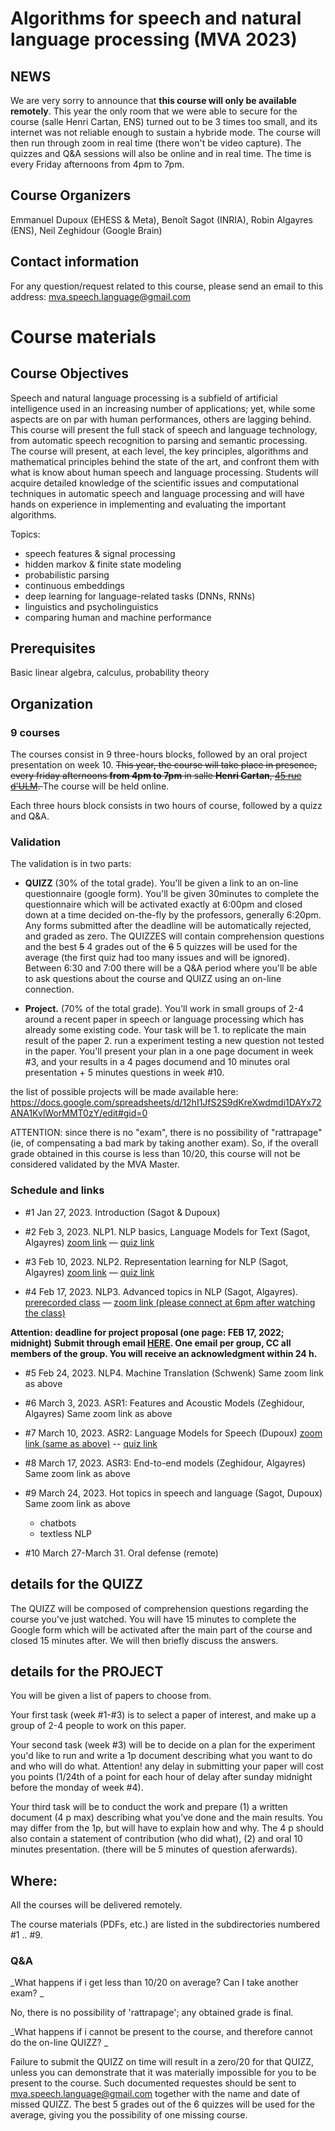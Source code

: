 # Algorithms for speech and natural language processing (MVA 2023)

## NEWS

We are very sorry to announce that **this course will only be available remotely**. This year the only room that we were able to secure for the course (salle Henri Cartan, ENS) turned out to be 3 times too small, and its internet was not reliable enough to sustain a hybride mode. The course will then run through zoom in real time (there won't be video capture). The quizzes and Q&A sessions will also be online and in real time. The time is every Friday afternoons from 4pm to 7pm. 


## Course Organizers
Emmanuel Dupoux (EHESS & Meta), Benoît Sagot (INRIA), Robin Algayres (ENS), Neil Zeghidour (Google Brain)

## Contact information
For any question/request related to this course, please send an email to this address: mva.speech.language@gmail.com

# Course materials

## Course Objectives

Speech and natural language processing is a subfield of artificial intelligence used in an increasing number of applications; yet, while some aspects are on par with human performances, others are lagging behind. This course will present the full stack of speech and language technology, from automatic speech recognition to parsing and semantic processing. The course will present, at each level, the key principles, algorithms and mathematical principles behind the state of the art, and confront them with what is know about human speech and language processing. Students will acquire detailed knowledge of the scientific issues and computational techniques in automatic speech and language processing and will have hands on experience in implementing and evaluating the important algorithms.
 
Topics:
- speech features & signal processing
- hidden markov & finite state modeling
- probabilistic parsing
- continuous embeddings
- deep learning for language-related tasks (DNNs, RNNs)
- linguistics and psycholinguistics
- comparing human and machine performance

## Prerequisites
Basic linear algebra, calculus, probability theory

## Organization

### 9 courses 
The courses consist in 9 three-hours blocks, followed by an oral
project presentation on week 10. <del>This year, the course will take place in presence, 
every friday afternoons **from 4pm to 7pm** in salle **Henri Cartan**, [45 rue d'ULM](https://www.google.com/maps/place/45+Rue+d'Ulm,+75005+Paris/@48.8424688,2.3420222,17z/data=!4m5!3m4!1s0x47e671e9e9f3a327:0xb168d68bd2ea2060!8m2!3d48.8423135!4d2.3443182). </del> The course will be held online.

Each three hours block consists in two hours of course, followed by a quizz and Q&A.



### Validation
The validation is in two parts:

- **QUIZZ** (30% of the total grade). You'll be given a link to an on-line questionnaire (google form). You'll be given 30minutes to complete the questionnaire which will be activated exactly at 6:00pm and closed down at a time decided on-the-fly by the professors, generally 6:20pm. Any forms submitted after the deadline will be automatically rejected, and graded as zero. The QUIZZES will contain comprehension questions and the best <del>5</del> 4 grades out of the <del>6</del> 5 quizzes will be used for the average (the first quiz had too many issues and will be ignored). Between 6:30 and 7:00 there will be a Q&A period where you'll be able to ask questions about the course and QUIZZ using an on-line connection.

- **Project.**  (70% of the total grade). You'll work in small groups of 2-4 around a recent paper in speech or language processing which has already some existing code. Your task will be 1. to replicate the main result of the paper 2. run a  experiment testing a new question not tested in the paper. You'll present your plan in a one page document in week #3, and your results in a 4 pages documend and 10 minutes oral presentation + 5 minutes questions in week #10. 

the list of possible projects will be made available  here:
https://docs.google.com/spreadsheets/d/12hI1JfS2S9dKreXwdmdi1DAYx72ANA1KvlWorMMT0zY/edit#gid=0


ATTENTION: since there is no "exam", there is no possibility of "rattrapage" (ie, of compensating a bad mark by taking another exam). So, if the overall grade obtained in this course is less than 10/20, this course will not be considered validated by the MVA Master. 


### Schedule and links

- #1 Jan 27, 2023. Introduction (Sagot & Dupoux)

- #2 Feb 3, 2023. NLP1. NLP basics, Language Models for Text (Sagot, Algayres) [zoom link](https://us02web.zoom.us/j/7760908306?pwd=WnpPL2NqdXIxMzNtSEMxZE5RZVZIZz09) — [quiz link](https://forms.gle/RVqBN5j4ic8He2ns6)

- #3 Feb 10, 2023. NLP2. Representation learning for NLP (Sagot, Algayres) [zoom link](https://us02web.zoom.us/j/7760908306?pwd=WnpPL2NqdXIxMzNtSEMxZE5RZVZIZz09) — [quiz link](https://forms.gle/MqphGpnGMhS48biH9)

- #4 Feb 17, 2023. NLP3. Advanced topics in NLP (Sagot, Algayres). [prerecorded class](https://www.youtube.com/playlist?list=PLoWKS7d8OzpVQ-HthtgmVPeYU7kx6KeDa) — [zoom link (please connect at 6pm after watching the class)](https://us02web.zoom.us/j/7760908306?pwd=WnpPL2NqdXIxMzNtSEMxZE5RZVZIZz09)

[//]: # "— [quiz link (will be made available once everyone is connected on the zoom)]()"



**Attention: deadline for project proposal (one page: FEB 17, 2022; midnight)**
**Submit through email [HERE](mailto:mva.speech.language@gmail.com?subject=[MVA2023-1Page]). One
  email per group, CC all members of the group. You will receive an acknowledgment within 24 h.**


- #5 Feb 24, 2023. NLP4. Machine Translation (Schwenk) Same zoom link as above



- #6 March 3, 2023.  ASR1: Features and Acoustic Models (Zeghidour, Algayres) Same zoom link as above


- #7 March 10, 2023.  ASR2: Language Models for Speech (Dupoux) [zoom link (same as above)](https://us02web.zoom.us/j/7760908306?pwd=WnpPL2NqdXIxMzNtSEMxZE5RZVZIZz09) --  [quiz link](https://forms.gle/HK8FCWjqc8oitgFn7)



- #8 March 17, 2023. ASR3: End-to-end models (Zeghidour, Algayres) Same zoom link as above



- #9 March 24, 2023. Hot topics in speech and language (Sagot, Dupoux) Same zoom link as above

    - chatbots
	- textless NLP

- #10 March 27-March 31. Oral defense (remote) 


## details for the QUIZZ

The QUIZZ will be composed of comprehension questions regarding the course you've just watched. You will have 15 minutes to complete the Google form which will be activated after the main part of the course and closed 15 minutes after. We will then briefly discuss the answers.

## details for the PROJECT
You will be given a list of papers to choose from.

Your first task (week #1-#3) is to select a paper of interest, and make up a group of 2-4 people to work on this paper. 

Your second task (week #3) will be to decide on a plan for the experiment you'd like to run and write a 1p document describing what you want to do and who will do what. Attention! any delay in submitting your paper will cost you points (1/24th of a point for each hour of delay after sunday midnight before the monday of week #4).

Your third task will be to conduct the work and prepare (1) a written document (4 p max) describing what you've done and the main results. You may differ from the 1p, but will have to explain how and why. The 4 p should also contain a statement of contribution (who did what), (2) and oral 10 minutes presentation. (there will be 5 minutes of question aferwards).


## Where:

All the courses will be delivered remotely. 

The course materials (PDFs, etc.) are listed in the subdirectories numbered #1 .. #9. 



### Q&A

_What happens if i get less than 10/20 on average? Can I take another exam? _


No, there is no possibility of 'rattrapage'; any obtained grade is final.


_What happens if i cannot be present to the course, and therefore cannot do the on-line QUIZZ?  _


Failure to submit the QUIZZ on time will result in a zero/20 for that QUIZZ, unless you can demonstrate that it was materially impossible for you to be present to the course. Such documented requestes should be sent to mva.speech.language@gmail.com together with the name and date of missed QUIZZ. The best 5 grades out of the 6 quizzes will be used for the average, giving you the possibility of one missing course.

